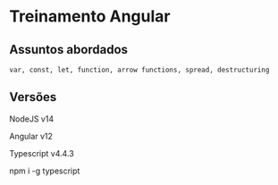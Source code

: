 # Treinamento Angular

## Assuntos abordados

    var, const, let, function, arrow functions, spread, destructuring

## Versões 

NodeJS v14

Angular v12

Typescript v4.4.3

npm i -g typescript 